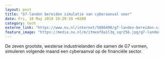 ```yaml
---
layout: post
title: "G7-landen bereiden simulatie van cyberaanval voor"
date: Fri, 10 May 2019 19:29:39 +0200
category: tech
externe_link: "https://www.nu.nl/internet/5886498/g7-landen-bereiden-simulatie-van-cyberaanval-voor.html"
feature_image: "https://media.nu.nl/m/itmxof8a1l3q_sqr256.jpg/g7-landen-bereiden-simulatie-van-cyberaanval-voor.jpg"
---
```


De zeven grootste, westerse industrielanden die samen de G7 vormen, simuleren volgende maand een cyberaanval op de financiële sector.
